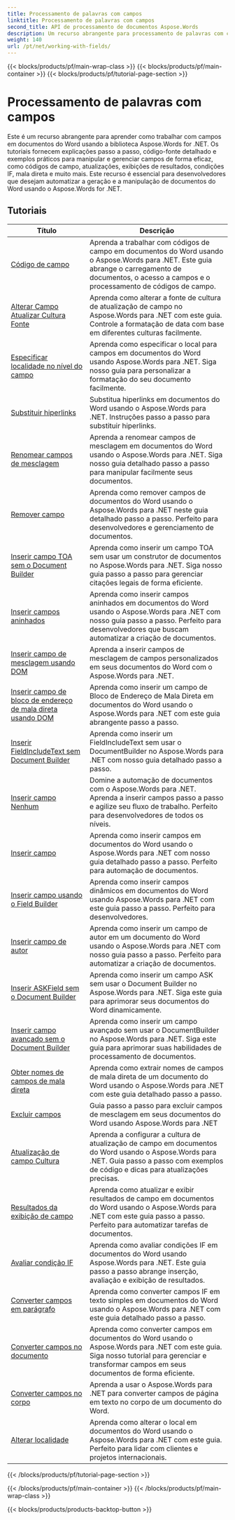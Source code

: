 ```yaml
---
title: Processamento de palavras com campos
linktitle: Processamento de palavras com campos
second_title: API de processamento de documentos Aspose.Words
description: Um recurso abrangente para processamento de palavras com campos em documentos do Word usando Aspose.Words para .NET. Tutoriais, exemplos e explicações detalhadas.
weight: 140
url: /pt/net/working-with-fields/
---
```


{{< blocks/products/pf/main-wrap-class >}}
{{< blocks/products/pf/main-container >}}
{{< blocks/products/pf/tutorial-page-section >}}

# Processamento de palavras com campos

Este é um recurso abrangente para aprender como trabalhar com campos em documentos do Word usando a biblioteca Aspose.Words for .NET. Os tutoriais fornecem explicações passo a passo, código-fonte detalhado e exemplos práticos para manipular e gerenciar campos de forma eficaz, como códigos de campo, atualizações, exibições de resultados, condições IF, mala direta e muito mais. Este recurso é essencial para desenvolvedores que desejam automatizar a geração e a manipulação de documentos do Word usando o Aspose.Words for .NET.

 ## Tutoriais
| Título | Descrição |
| --- | --- |
| [Código de campo](./field-code/) | Aprenda a trabalhar com códigos de campo em documentos do Word usando o Aspose.Words para .NET. Este guia abrange o carregamento de documentos, o acesso a campos e o processamento de códigos de campo. |
| [Alterar Campo Atualizar Cultura Fonte](./change-field-update-culture-source/) | Aprenda como alterar a fonte de cultura de atualização de campo no Aspose.Words para .NET com este guia. Controle a formatação de data com base em diferentes culturas facilmente.|
| [Especificar localidade no nível do campo](./specify-locale-at-field-level/) | Aprenda como especificar o local para campos em documentos do Word usando Aspose.Words para .NET. Siga nosso guia para personalizar a formatação do seu documento facilmente. |
| [Substituir hiperlinks](./replace-hyperlinks/) | Substitua hiperlinks em documentos do Word usando o Aspose.Words para .NET. Instruções passo a passo para substituir hiperlinks. |
| [Renomear campos de mesclagem](./rename-merge-fields/) | Aprenda a renomear campos de mesclagem em documentos do Word usando o Aspose.Words para .NET. Siga nosso guia detalhado passo a passo para manipular facilmente seus documentos. |
| [Remover campo](./remove-field/) | Aprenda como remover campos de documentos do Word usando o Aspose.Words para .NET neste guia detalhado passo a passo. Perfeito para desenvolvedores e gerenciamento de documentos. |
| [Inserir campo TOA sem o Document Builder](./insert-toafield-without-document-builder/) | Aprenda como inserir um campo TOA sem usar um construtor de documentos no Aspose.Words para .NET. Siga nosso guia passo a passo para gerenciar citações legais de forma eficiente. |
| [Inserir campos aninhados](./insert-nested-fields/) | Aprenda como inserir campos aninhados em documentos do Word usando o Aspose.Words para .NET com nosso guia passo a passo. Perfeito para desenvolvedores que buscam automatizar a criação de documentos. |
| [Inserir campo de mesclagem usando DOM](./insert-merge-field-using-dom/) | Aprenda a inserir campos de mesclagem de campos personalizados em seus documentos do Word com o Aspose.Words para .NET. |
| [Inserir campo de bloco de endereço de mala direta usando DOM](./insert-mail-merge-address-block-field-using-dom/) | Aprenda como inserir um campo de Bloco de Endereço de Mala Direta em documentos do Word usando o Aspose.Words para .NET com este guia abrangente passo a passo. |
| [Inserir FieldIncludeText sem Document Builder](./insert-field-include-text-without-document-builder/) |  Aprenda como inserir um FieldIncludeText sem usar o DocumentBuilder no Aspose.Words para .NET com nosso guia detalhado passo a passo. |
| [Inserir campo Nenhum](./insert-field-none/) | Domine a automação de documentos com o Aspose.Words para .NET. Aprenda a inserir campos passo a passo e agilize seu fluxo de trabalho. Perfeito para desenvolvedores de todos os níveis. |
| [Inserir campo](./insert-field/) | Aprenda como inserir campos em documentos do Word usando o Aspose.Words para .NET com nosso guia detalhado passo a passo. Perfeito para automação de documentos. |
| [Inserir campo usando o Field Builder](./insert-field-using-field-builder/) | Aprenda como inserir campos dinâmicos em documentos do Word usando Aspose.Words para .NET com este guia passo a passo. Perfeito para desenvolvedores. |
| [Inserir campo de autor](./insert-author-field/) | Aprenda como inserir um campo de autor em um documento do Word usando o Aspose.Words para .NET com nosso guia passo a passo. Perfeito para automatizar a criação de documentos. |
| [Inserir ASKField sem o Document Builder](./insert-askfield-with-out-document-builder/) | Aprenda como inserir um campo ASK sem usar o Document Builder no Aspose.Words para .NET. Siga este guia para aprimorar seus documentos do Word dinamicamente. |
| [Inserir campo avançado sem o Document Builder](./insert-advance-field-with-out-document-builder/) | Aprenda como inserir um campo avançado sem usar o DocumentBuilder no Aspose.Words para .NET. Siga este guia para aprimorar suas habilidades de processamento de documentos. |
| [Obter nomes de campos de mala direta](./get-mail-merge-field-names/) | Aprenda como extrair nomes de campos de mala direta de um documento do Word usando o Aspose.Words para .NET com este guia detalhado passo a passo. |
| [Excluir campos](./delete-fields/) | Guia passo a passo para excluir campos de mesclagem em seus documentos do Word usando Aspose.Words para .NET |
| [Atualização de campo Cultura](./field-update-culture/) | Aprenda a configurar a cultura de atualização de campo em documentos do Word usando o Aspose.Words para .NET. Guia passo a passo com exemplos de código e dicas para atualizações precisas. |
| [Resultados da exibição de campo](./field-display-results/) | Aprenda como atualizar e exibir resultados de campo em documentos do Word usando o Aspose.Words para .NET com este guia passo a passo. Perfeito para automatizar tarefas de documentos. |
| [Avaliar condição IF](./evaluate-ifcondition/) | Aprenda como avaliar condições IF em documentos do Word usando Aspose.Words para .NET. Este guia passo a passo abrange inserção, avaliação e exibição de resultados. |
| [Converter campos em parágrafo](./convert-fields-in-paragraph/) | Aprenda como converter campos IF em texto simples em documentos do Word usando o Aspose.Words para .NET com este guia detalhado passo a passo. |
| [Converter campos no documento](./convert-fields-in-document/) | Aprenda como converter campos em documentos do Word usando o Aspose.Words para .NET com este guia. Siga nosso tutorial para gerenciar e transformar campos em seus documentos de forma eficiente. |
| [Converter campos no corpo](./convert-fields-in-body/) | Aprenda a usar o Aspose.Words para .NET para converter campos de página em texto no corpo de um documento do Word. |
| [Alterar localidade](./change-locale/) | Aprenda como alterar o local em documentos do Word usando o Aspose.Words para .NET com este guia. Perfeito para lidar com clientes e projetos internacionais. |
{{< /blocks/products/pf/tutorial-page-section >}}

{{< /blocks/products/pf/main-container >}}
{{< /blocks/products/pf/main-wrap-class >}}

{{< blocks/products/products-backtop-button >}}
